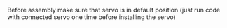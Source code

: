 Before assembly make sure that servo is in default position (just run code with connected servo one time before installing the servo)
